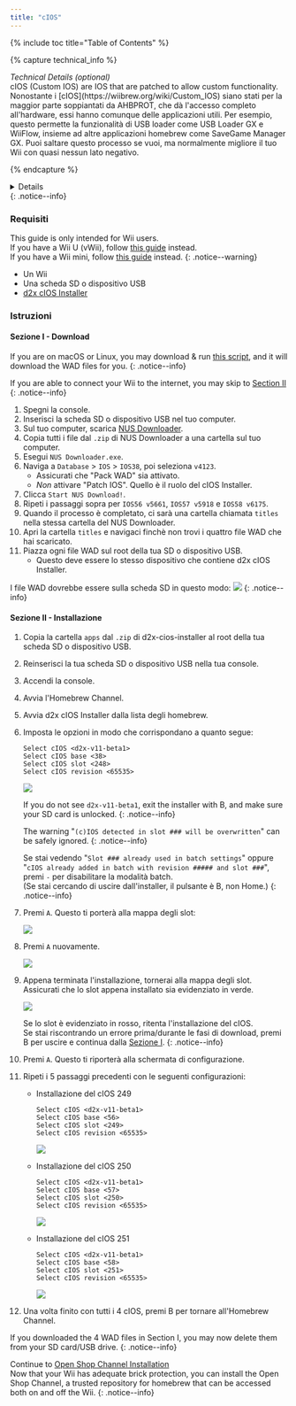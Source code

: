 ```yaml
---
title: "cIOS"
---
```


{% include toc title="Table of Contents" %}

{% capture technical_info %}
<summary><em>Technical Details (optional)</em></summary>
cIOS (Custom IOS) are IOS that are patched to allow custom functionality. Nonostante i [cIOS](https://wiibrew.org/wiki/Custom_IOS) siano stati per la maggior parte soppiantati da AHBPROT, che dà l'accesso completo all'hardware, essi hanno comunque delle applicazioni utili. Per esempio, questo permette la funzionalità di USB loader come USB Loader GX e WiiFlow, insieme ad altre applicazioni homebrew come SaveGame Manager GX. Puoi saltare questo processo se vuoi, ma normalmente migliore il tuo Wii con quasi nessun lato negativo.

{% endcapture %}
<details>{{ technical_info | markdownify }}</details>
{: .notice--info}

### Requisiti

This guide is only intended for Wii users. <br/> If you have a Wii U (vWii), follow [this guide](cios-vwii) instead. <br/> If you have a Wii mini, follow [this guide](cios-mini) instead.
{: .notice--warning}

* Un Wii
* Una scheda SD o dispositivo USB
* [d2x cIOS Installer](/assets/files/d2x-cios-installer.zip)

### Istruzioni

#### Sezione I - Download

If you are on macOS or Linux, you may download & run [this script](/assets/files/d2x_offline_ios.sh), and it will download the WAD files for you.
{: .notice--info}

If you are able to connect your Wii to the internet, you may skip to [Section II](cios#section-ii---installing)
{: .notice--info}

1. Spegni la console.
1. Inserisci la scheda SD o dispositivo USB nel tuo computer.
1. Sul tuo computer, scarica [NUS Downloader](https://github.com/WiiDatabase/nusdownloader/releases/latest/download/NUSD-Mod-NUS-Fix.zip).
1. Copia tutti i file dal `.zip` di NUS Downloader a una cartella sul tuo computer.
1. Esegui `NUS Downloader.exe`.
1. Naviga a `Database` > `IOS` > `IOS38`, poi seleziona `v4123`.
    + Assicurati che "Pack WAD" sia attivato.
    + *Non* attivare "Patch IOS". Quello è il ruolo del cIOS Installer.
1. Clicca `Start NUS Download!`.
1. Ripeti i passaggi sopra per `IOS56 v5661`, `IOS57 v5918` e `IOS58 v6175`.
1. Quando il processo è completato, ci sarà una cartella chiamata `titles` nella stessa cartella del NUS Downloader.
1. Apri la cartella `titles` e navigaci finchè non trovi i quattro file WAD che hai scaricato.
1. Piazza ogni file WAD sul root della tua SD o dispositivo USB.
    + Questo deve essere lo stesso dispositivo che contiene d2x cIOS Installer.

I file WAD dovrebbe essere sulla scheda SD in questo modo: ![](/images/cios/d2x_offline_ios.png)
{: .notice--info}

#### Sezione II - Installazione

1. Copia la cartella `apps` dal `.zip` di d2x-cios-installer al root della tua scheda SD o dispositivo USB.
1. Reinserisci la tua scheda SD o dispositivo USB nella tua console.
1. Accendi la console.
1. Avvia l'Homebrew Channel.
1. Avvia d2x cIOS Installer dalla lista degli homebrew.
1. Imposta le opzioni in modo che corrispondano a quanto segue:

    ```
    Select cIOS <d2x-v11-beta1>
    Select cIOS base <38>
    Select cIOS slot <248>
    Select cIOS revision <65535>
    ```

    ![](/images/cios/d2x_v11_248.png)

    If you do not see `d2x-v11-beta1`, exit the installer with B, and make sure your SD card is unlocked.
    {: .notice--info}

    The warning "`(c)IOS detected in slot ### will be overwritten`" can be safely ignored.
    {: .notice--info}

    Se stai vedendo "`Slot ### already used in batch settings`" oppure "`cIOS already added in batch with revision ##### and slot ###`", premi `-` per disabilitare la modalità batch. <br> (Se stai cercando di uscire dall'installer, il pulsante è B, non Home.)
    {: .notice--info}

1. Premi `A`. Questo ti porterà alla mappa degli slot:

    ![](/images/cios/d2x_summary.png)

1. Premi `A` nuovamente.

    ![](/images/cios/d2x_installation.png)

1. Appena terminata l'installazione, tornerai alla mappa degli slot. Assicurati che lo slot appena installato sia evidenziato in verde.

    ![](/images/cios/d2x_log.png)

    Se lo slot è evidenziato in rosso, ritenta l'installazione del cIOS. <br> Se stai riscontrando un errore prima/durante le fasi di download, premi B per uscire e continua dalla [Sezione I](#section-i---downloading).
    {: .notice--info}

1. Premi `A`. Questo ti riporterà alla schermata di configurazione.
1. Ripeti i 5 passaggi precedenti con le seguenti configurazioni:

    + Installazione del cIOS 249

        ```
        Select cIOS <d2x-v11-beta1>
        Select cIOS base <56>
        Select cIOS slot <249>
        Select cIOS revision <65535>
        ```

        ![](/images/cios/d2x_v11_249.png)

    + Installazione del cIOS 250

        ```
        Select cIOS <d2x-v11-beta1>
        Select cIOS base <57>
        Select cIOS slot <250>
        Select cIOS revision <65535>
        ```

        ![](/images/cios/d2x_v11_250.png)

    + Installazione del cIOS 251

        ```
        Select cIOS <d2x-v11-beta1>
        Select cIOS base <58>
        Select cIOS slot <251>
        Select cIOS revision <65535>
        ```

        ![](/images/cios/d2x_v11_251.png)

1. Una volta finito con tutti i 4 cIOS, premi B per tornare all'Homebrew Channel.

If you downloaded the 4 WAD files in Section I, you may now delete them from your SD card/USB drive.
{: .notice--info}

Continue to [Open Shop Channel Installation](osc) <br> Now that your Wii has adequate brick protection, you can install the Open Shop Channel, a trusted repository for homebrew that can be accessed both on and off the Wii.
{: .notice--info}
